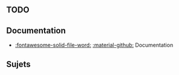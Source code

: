 [comment]: <> (Généré automatiquement par make_page_systemes.py, creation_fichiers_systemes)

## TODO  
## Documentation 
- [:fontawesome-solid-file-word:](https://github.com/xpessoles/TP_Documents_PSI/raw/master/92_MatlabSimulink/92_Fiche_Matlab.docx) [:material-github:](https://github.com/xpessoles/TP_Documents_PSI/tree/master/92_MatlabSimulink)   Documentation 

## Sujets 
